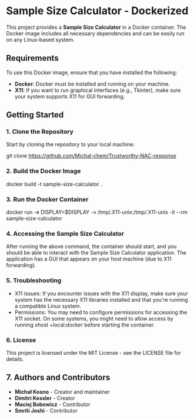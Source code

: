 # Sample Size Calculator - Dockerized

This project provides a **Sample Size Calculator** in a Docker container. The Docker image includes all necessary dependencies and can be easily run on any Linux-based system.

## Requirements

To use this Docker image, ensure that you have installed the following:

- **Docker**: Docker must be installed and running on your machine.
- **X11**: If you want to run graphical interfaces (e.g., Tkinter), make sure your system supports X11 for GUI forwarding.

## Getting Started

### 1. Clone the Repository

Start by cloning the repository to your local machine:

git clone https://github.com/Michal-chem/Trustworthy-NAC-response

### 2. Build the Docker Image

docker build -t sample-size-calculator .

### 3. Run the Docker Container

docker run -e DISPLAY=$DISPLAY -v /tmp/.X11-unix:/tmp/.X11-unix -it --rm sample-size-calculator

### 4. Accessing the Sample Size Calculator

After running the above command, the container should start, and you should be able to interact with the Sample Size Calculator application.
The application has a GUI that appears on your host machine (due to X11 forwarding).

### 5. Troubleshooting
- X11 issues: If you encounter issues with the X11 display, make sure your system has the necessary X11 libraries installed and that you're running a compatible Linux system.
- Permissions: You may need to configure permissions for accessing the X11 socket. On some systems, you might need to allow access by running xhost +local:docker before starting the container.

### 6. License

This project is licensed under the MIT License - see the LICENSE file for details.

## 7. Authors and Contributors

- **Michał Kosno** - Creator and maintainer
- **Dimitri Kessler** - Creator
- **Maciej Bobowicz** - Contributor
- **Smriti Joshi** - Contributor
